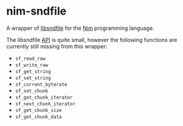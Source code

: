 nim-sndfile
===========

A wrapper of [libsndfile] for the [Nim] programming language.

The libsndfile [API] is quite small, however the following functions are
currently still missing from this wrapper:

* `sf_read_raw`
* `sf_write_raw`
* `sf_get_string`
* `sf_set_string`
* `sf_current_byterate`
* `sf_set_chunk`
* `sf_get_chunk_iterator`
* `sf_next_chunk_iterator`
* `sf_get_chunk_size`
* `sf_get_chunk_data`


[API]: https://libsndfile.github.io/libsndfile/api.html
[libsndfile]: https://libsndfile.github.io/libsndfile/
[Nim]: https://nim-lang.org/s

